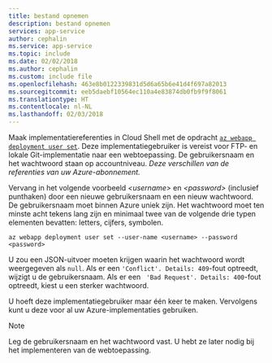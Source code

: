 ```yaml
---
title: bestand opnemen
description: bestand opnemen
services: app-service
author: cephalin
ms.service: app-service
ms.topic: include
ms.date: 02/02/2018
ms.author: cephalin
ms.custom: include file
ms.openlocfilehash: 463e8b0122339831d5d6a65b6e41d4f697a82013
ms.sourcegitcommit: eeb5daebf10564ec110a4e83874db0fb9f9f8061
ms.translationtype: HT
ms.contentlocale: nl-NL
ms.lasthandoff: 02/03/2018
---
```

Maak implementatiereferenties in Cloud Shell met de opdracht [`az webapp deployment user set`](/cli/azure/webapp/deployment/user?view=azure-cli-latest#az_webapp_deployment_user_set). Deze implementatiegebruiker is vereist voor FTP- en lokale Git-implementatie naar een webtoepassing. De gebruikersnaam en het wachtwoord staan op accountniveau. _Deze verschillen van de referenties van uw Azure-abonnement._

Vervang in het volgende voorbeeld *\<username>* en *\<password>* (inclusief punthaken) door een nieuwe gebruikersnaam en een nieuw wachtwoord. De gebruikersnaam moet binnen Azure uniek zijn. Het wachtwoord moet ten minste acht tekens lang zijn en minimaal twee van de volgende drie typen elementen bevatten: letters, cijfers, symbolen. 

```azurecli-interactive
az webapp deployment user set --user-name <username> --password <password>
```

U zou een JSON-uitvoer moeten krijgen waarin het wachtwoord wordt weergegeven als `null`. Als er een `'Conflict'. Details: 409`-fout optreedt, wijzigt u de gebruikersnaam. Als er een ` 'Bad Request'. Details: 400`-fout optreedt, kiest u een sterker wachtwoord.

U hoeft deze implementatiegebruiker maar één keer te maken. Vervolgens kunt u deze voor al uw Azure-implementaties gebruiken.

> [!NOTE]
> Leg de gebruikersnaam en het wachtwoord vast. U hebt ze later nodig bij het implementeren van de webtoepassing.
>
>

